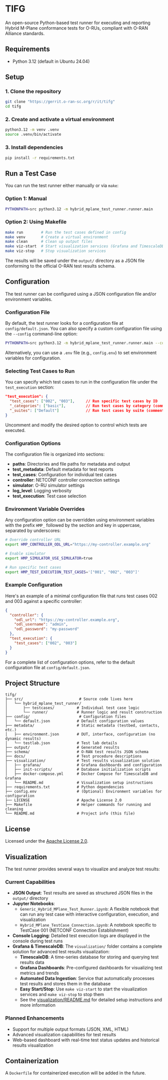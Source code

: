 # TIFG

An open-source Python-based test runner for executing and reporting Hybrid M-Plane conformance tests for O-RUs, compliant with O-RAN Alliance standards.

## Requirements
- Python 3.12 (default in Ubuntu 24.04)

## Setup

### 1. Clone the repository
```bash
git clone "https://gerrit.o-ran-sc.org/r/it/tifg"
cd tifg
```

### 2. Create and activate a virtual environment
```bash
python3.12 -m venv .venv
source .venv/bin/activate
```

### 3. Install dependencies
```bash
pip install -r requirements.txt
```

## Run a Test Case
You can run the test runner either manually or via `make`:

### Option 1: Manual
```bash
PYTHONPATH=src python3.12 -m hybrid_mplane_test_runner.runner.main
```

### Option 2: Using Makefile
```bash
make run        # Run the test cases defined in config
make venv       # Create a virtual environment
make clean      # Clean up output files
make viz-start  # Start visualization services (Grafana and TimescaleDB)
make viz-stop   # Stop visualization services
```

The results will be saved under the `output/` directory as a JSON file conforming to the official O-RAN test results schema.

## Configuration
The test runner can be configured using a JSON configuration file and/or environment variables.

### Configuration File
By default, the test runner looks for a configuration file at `config/default.json`. You can also specify a custom configuration file using the `--config` command-line option:

```bash
PYTHONPATH=src python3.12 -m hybrid_mplane_test_runner.runner.main --config my_config.json
```

Alternatively, you can use a `.env` file (e.g., `config.env`) to set environment variables for configuration.

### Selecting Test Cases to Run
You can specify which test cases to run in the configuration file under the `test_execution` section:

```json
"test_execution": {
  "test_cases": ["002", "003"],     // Run specific test cases by ID
  "_categories": ["basic"],         // Run test cases by category (commented out)
  "_suites": ["Default"]            // Run test cases by suite (commented out)
}
```

Uncomment and modify the desired option to control which tests are executed.

### Configuration Options
The configuration file is organized into sections:

- **paths**: Directories and file paths for metadata and output
- **test_metadata**: Default metadata for test reports
- **test_cases**: Configuration for individual test cases
- **controller**: NETCONF controller connection settings
- **simulator**: O-RU simulator settings
- **log_level**: Logging verbosity
- **test_execution**: Test case selection

### Environment Variable Overrides
Any configuration option can be overridden using environment variables with the prefix `HMP_` followed by the section and key in uppercase, separated by underscores:

```bash
# Override controller URL
export HMP_CONTROLLER_ODL_URL="https://my-controller.example.org"

# Enable simulator
export HMP_SIMULATOR_USE_SIMULATOR=true

# Run specific test cases
export HMP_TEST_EXECUTION_TEST_CASES='["001", "002", "003"]'
```

### Example Configuration
Here's an example of a minimal configuration file that runs test cases 002 and 003 against a specific controller:

```json
{
  "controller": {
    "odl_url": "https://my-controller.example.org",
    "odl_username": "admin",
    "odl_password": "my-password"
  },
  "test_execution": {
    "test_cases": ["002", "003"]
  }
}
```

For a complete list of configuration options, refer to the default configuration file at `config/default.json`.

## Project Structure
```
tifg/
├── src/                         # Source code lives here
│   └── hybrid_mplane_test_runner/
│       ├── testcases/          # Individual test case logic
│       └── runner/             # Runner logic and result construction
├── config/                      # Configuration files
│   └── default.json            # Default configuration values
├── metadata/                   # Static metadata (testbed, contacts, etc.)
│   ├── environment.json        # DUT, interface, configuration (no dynamic results)
│   └── testlab.json            # Test lab details
├── output/                     # Generated results
├── schema/                     # O-RAN test results JSON schema
├── docs/                       # Test procedure descriptions
├── visualization/              # Test results visualization solution
│   ├── grafana/                # Grafana dashboards and configuration
│   ├── init-scripts/           # Database initialization scripts
│   ├── docker-compose.yml      # Docker Compose for TimescaleDB and Grafana
│   └── README.md               # Visualization setup instructions
├── requirements.txt            # Python dependencies
├── config.env                  # (Optional) Environment variables for configuration
├── LICENSE                     # Apache License 2.0
├── Makefile                    # Helper commands for running and cleaning
└── README.md                   # Project info (this file)
```

## License
Licensed under the [Apache License 2.0](LICENSES).

## Visualization
The test runner provides several ways to visualize and analyze test results:

### Current Capabilities
- **JSON Output**: Test results are saved as structured JSON files in the `output/` directory
- **Jupyter Notebooks**: 
  - `Generic_Hybrid_MPlane_Test_Runner.ipynb`: A flexible notebook that can run any test case with interactive configuration, execution, and visualization
  - `Hybrid_MPlane_TestCase_Connection.ipynb`: A notebook specific to TestCase 001 (NETCONF Connection Establishment)
- **Console Logging**: Detailed test execution logs are displayed in the console during test runs
- **Grafana & TimescaleDB**: The `visualization/` folder contains a complete solution for advanced test results visualization:
  - **TimescaleDB**: A time-series database for storing and querying test results data
  - **Grafana Dashboards**: Pre-configured dashboards for visualizing test metrics and trends
  - **Automated Data Ingestion**: Service that automatically processes test results and stores them in the database
  - **Easy Start/Stop**: Use `make viz-start` to start the visualization services and `make viz-stop` to stop them
  - See the [visualization/README.md](visualization/README.md) for detailed setup instructions and more information

### Planned Enhancements
- Support for multiple output formats (JSON, XML, HTML)
- Advanced visualization capabilities for test results
- Web-based dashboard with real-time test status updates and historical results visualization

## Containerization
A `Dockerfile` for containerized execution will be added in the future.
